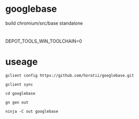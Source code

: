 # googlebase
build chromium/src/base standalone

# 
DEPOT_TOOLS_WIN_TOOLCHAIN=0
# useage
    gclient config https://github.com/horatii/googlebase.git

    gclient sync  

    cd googlebase  

    gn gen out  

    ninja -C out googlebase  
